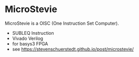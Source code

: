 # MicroStevie

MicroStevie is a OISC (One Instruction Set Computer).

- SUBLEQ Instruction
- Vivado Verilog
- for basys3 FPGA
- see https://stevenschuerstedt.github.io/post/microstevie/
